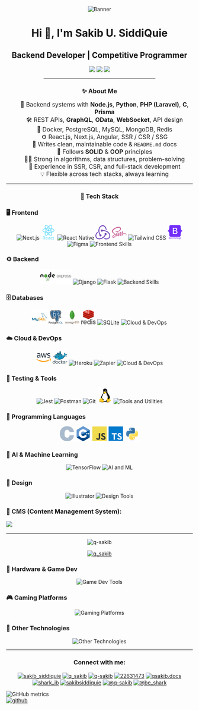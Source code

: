 <p align="center">
  <img src="https://pbs.twimg.com/profile_banners/1050429916217466880/1655775506/600x200" alt="Banner" />
</p>

<h1 align="center">Hi 👋, I'm Sakib U. SiddiQuie</h1>

<h2 align="center"><b>Backend Developer | Competitive Programmer</b></h2>

<p align="center">
  <img src="https://img.shields.io/badge/Code-Clean-blue?style=flat&logo=visualstudio" />
  <img src="https://img.shields.io/badge/Docs-Readable-green?style=flat&logo=markdown" />
  <img src="https://img.shields.io/badge/Stack-Flexible-purple?style=flat&logo=stackshare" />
</p>

<hr style="width:60%; margin:auto;" />

<h3 align="center">✨ About Me</h3>

<ul align="center" style="list-style-type:none; font-size:16px;">
  <li>🧠 Backend systems with <b>Node.js</b>, <b>Python</b>, <b>PHP (Laravel)</b>, <b>C</b>, <b>Prisma</b></li>
  <li>🛠️ REST APIs, <b>GraphQL</b>, <b>OData</b>, <b>WebSocket</b>, API design</li>
  <li>🐳 Docker, PostgreSQL, MySQL, MongoDB, Redis</li>
  <li>⚙️ React.js, Next.js, Angular, SSR / CSR / SSG</li>
  <li>🧪 Writes clean, maintainable code & <code>README.md</code> docs</li>
  <li>🧩 Follows <b>SOLID</b> & <b>OOP</b> principles</li>
  <li>🧑‍🎓 Strong in algorithms, data structures, problem-solving</li>
  <li>🧠 Experience in SSR, CSR, and full-stack development</li>
  <li>💡 Flexible across tech stacks, always learning</li>
</ul>

---

<h3 align="center">🧰 Tech Stack</h3>

### 🖥️ Frontend
<p align="center">
  <img src="https://cdn.worldvectorlogo.com/logos/nextjs-2.svg" alt="Next.js" width="40" height="40"/>
  <img src="https://raw.githubusercontent.com/devicons/devicon/master/icons/react/react-original-wordmark.svg" alt="React" width="40" height="40"/>
  <img src="https://reactnative.dev/img/header_logo.svg" alt="React Native" width="40" height="40"/>
  <img src="https://raw.githubusercontent.com/devicons/devicon/master/icons/redux/redux-original.svg" alt="Redux" width="40" height="40"/>
  <img src="https://raw.githubusercontent.com/devicons/devicon/master/icons/sass/sass-original.svg" alt="Sass" width="40" height="40"/>
  <img src="https://www.vectorlogo.zone/logos/tailwindcss/tailwindcss-icon.svg" alt="Tailwind CSS" width="40" height="40"/>
  <img src="https://raw.githubusercontent.com/devicons/devicon/master/icons/bootstrap/bootstrap-plain-wordmark.svg" alt="Bootstrap" width="40" height="40"/>
  <img src="https://www.vectorlogo.zone/logos/figma/figma-icon.svg" alt="Figma" width="40" height="40"/>
  <img src="https://skillicons.dev/icons?i=html,css,react,nextjs,redux,tailwind,sass,bootstrap,materialui&theme=light" alt="Frontend Skills" />

</p>

### ⚙️ Backend
<p align="center">
  <img src="https://raw.githubusercontent.com/devicons/devicon/master/icons/nodejs/nodejs-original-wordmark.svg" alt="Node.js" width="40" height="40"/>
  <img src="https://raw.githubusercontent.com/devicons/devicon/master/icons/express/express-original-wordmark.svg" alt="Express" width="40" height="40"/>
  <img src="https://cdn.worldvectorlogo.com/logos/django.svg" alt="Django" width="40" height="40"/>
  <img src="https://www.vectorlogo.zone/logos/pocoo_flask/pocoo_flask-icon.svg" alt="Flask" width="40" height="40"/>

  <img src="https://skillicons.dev/icons?i=nodejs,express,django,flask,laravel,deno&theme=light" alt="Backend Skills" />

</p>

### 🗄️ Databases
<p align="center">
  <img src="https://raw.githubusercontent.com/devicons/devicon/master/icons/mysql/mysql-original-wordmark.svg" alt="MySQL" width="40" height="40"/>
  <img src="https://raw.githubusercontent.com/devicons/devicon/master/icons/postgresql/postgresql-original-wordmark.svg" alt="PostgreSQL" width="40" height="40"/>
  <img src="https://raw.githubusercontent.com/devicons/devicon/master/icons/mongodb/mongodb-original-wordmark.svg" alt="MongoDB" width="40" height="40"/>
  <img src="https://raw.githubusercontent.com/devicons/devicon/master/icons/redis/redis-original-wordmark.svg" alt="Redis" width="40" height="40"/>
  <img src="https://www.vectorlogo.zone/logos/sqlite/sqlite-icon.svg" alt="SQLite" width="40" height="40"/>
    <img src="https://skillicons.dev/icons?i=mysql,postgres,mongodb,redis,sqlite,dynamodb,prisma&theme=light" alt="Cloud & DevOps" />
</p>

### ☁️ Cloud & DevOps
<p align="center">
  <img src="https://raw.githubusercontent.com/devicons/devicon/master/icons/amazonwebservices/amazonwebservices-original-wordmark.svg" alt="AWS" width="40" height="40"/>
  <img src="https://raw.githubusercontent.com/devicons/devicon/master/icons/docker/docker-original-wordmark.svg" alt="Docker" width="40" height="40"/>
  <img src="https://www.vectorlogo.zone/logos/heroku/heroku-icon.svg" alt="Heroku" width="40" height="40"/>
  <img src="https://www.vectorlogo.zone/logos/zapier/zapier-icon.svg" alt="Zapier" width="40" height="40"/>
    <img src="https://skillicons.dev/icons?i=aws,googlecloud,azure,firebase,vercel,heroku,docker,kubernetes,cloudflare,netlify&theme=light" alt="Cloud & DevOps" />

</p>

### 🧪 Testing & Tools
<p align="center">
  <img src="https://www.vectorlogo.zone/logos/jestjsio/jestjsio-icon.svg" alt="Jest" width="40" height="40"/>
  <img src="https://www.vectorlogo.zone/logos/getpostman/getpostman-icon.svg" alt="Postman" width="40" height="40"/>
  <img src="https://www.vectorlogo.zone/logos/git-scm/git-scm-icon.svg" alt="Git" width="40" height="40"/>
  <img src="https://raw.githubusercontent.com/devicons/devicon/master/icons/linux/linux-original.svg" alt="Linux" width="40" height="40"/>
  <img src="https://skillicons.dev/icons?i=git,github,gitlab,bitbucket,vscode,postman,notion,cmake,npm,yarn,pnpm&theme=light" alt="Tools and Utilities" />


</p>

### 🧠 Programming Languages
<p align="center">
  <img src="https://raw.githubusercontent.com/devicons/devicon/master/icons/c/c-original.svg" alt="C" width="40" height="40"/>
  <img src="https://raw.githubusercontent.com/devicons/devicon/master/icons/cplusplus/cplusplus-original.svg" alt="C++" width="40" height="40"/>
  <img src="https://raw.githubusercontent.com/devicons/devicon/master/icons/javascript/javascript-original.svg" alt="JavaScript" width="40" height="40"/>
  <img src="https://raw.githubusercontent.com/devicons/devicon/master/icons/typescript/typescript-original.svg" alt="TypeScript" width="40" height="40"/>
  <img src="https://raw.githubusercontent.com/devicons/devicon/master/icons/python/python-original.svg" alt="Python" width="40" height="40"/>
</p>

### 🤖 AI & Machine Learning
<p align="center">
  <img src="https://www.vectorlogo.zone/logos/tensorflow/tensorflow-icon.svg" alt="TensorFlow" width="40" height="40"/>
    <img src="https://skillicons.dev/icons?i=python,tensorflow,pytorch&theme=light" alt="AI and ML" />

</p>

### 🎨 Design
<p align="center">
  <img src="https://www.vectorlogo.zone/logos/adobe_illustrator/adobe_illustrator-icon.svg" alt="Illustrator" width="40" height="40"/>
    <img src="https://skillicons.dev/icons?i=figma,photoshop,adobeillustrator,adobexd,canva,gimp,lightroom&theme=light" alt="Design Tools" />

</p>

### 🎨 CMS (Content Management System):
<p align="center">
</p>
  <img src=https://skillicons.dev/icons?i=wordpress&theme=light)](https://skillicons.dev>

---

<p align="center">
  <img src="https://komarev.com/ghpvc/?username=q-sakib&label=Profile%20views&color=0e75b6&style=flat" alt="q-sakib" />
</p>

<p align="center">
  <a href="https://twitter.com/q_sakib" target="_blank">
    <img src="https://img.shields.io/twitter/follow/q_sakib?logo=twitter&style=for-the-badge" alt="q_sakib" />
  </a>
</p>




### 🔬 Hardware & Game Dev
<p align="center">
  <img src="https://skillicons.dev/icons?i=raspberrypi,arduino,unity,unrealengine&theme=light" alt="Game Dev Tools" />
</p>

### 🎮 Gaming Platforms
<p align="center">
  <img src="https://skillicons.dev/icons?i=steam,xbox,ps5,ubisoft&theme=light" alt="Gaming Platforms" />
</p>

### 🧠 Other Technologies
<p align="center">
  <img src="https://skillicons.dev/icons?i=opengl,webgl,jira,powerbi,openapi&theme=light" alt="Other Technologies" />
</p>

---






<h3 align="center">Connect with me:</h3>
<p align="center">
<a href="https://dev.to/sakib_siddiquie" target="blank"><img align="center" src="https://raw.githubusercontent.com/rahuldkjain/github-profile-readme-generator/master/src/images/icons/Social/devto.svg" alt="sakib_siddiquie" height="30" width="40" /></a>
<a href="https://twitter.com/q_sakib" target="blank"><img align="center" src="https://raw.githubusercontent.com/rahuldkjain/github-profile-readme-generator/master/src/images/icons/Social/twitter.svg" alt="q_sakib" height="30" width="40" /></a>
<a href="https://linkedin.com/in/q-sakib" target="blank"><img align="center" src="https://raw.githubusercontent.com/rahuldkjain/github-profile-readme-generator/master/src/images/icons/Social/linked-in-alt.svg" alt="q-sakib" height="30" width="40" /></a>
<a href="https://stackoverflow.com/users/22631473" target="blank"><img align="center" src="https://raw.githubusercontent.com/rahuldkjain/github-profile-readme-generator/master/src/images/icons/Social/stack-overflow.svg" alt="22631473" height="30" width="40" /></a>
<a href="https://fb.com/qsakib.docs" target="blank"><img align="center" src="https://raw.githubusercontent.com/rahuldkjain/github-profile-readme-generator/master/src/images/icons/Social/facebook.svg" alt="qsakib.docs" height="30" width="40" /></a>
<a href="https://instagram.com/shark_ib" target="blank"><img align="center" src="https://raw.githubusercontent.com/rahuldkjain/github-profile-readme-generator/master/src/images/icons/Social/instagram.svg" alt="shark_ib" height="30" width="40" /></a>
<a href="https://www.behance.net/sakibsiddiquie" target="blank"><img align="center" src="https://raw.githubusercontent.com/rahuldkjain/github-profile-readme-generator/master/src/images/icons/Social/behance.svg" alt="sakibsiddiquie" height="30" width="40" /></a>
<a href="https://medium.com/@q-sakib" target="blank"><img align="center" src="https://raw.githubusercontent.com/rahuldkjain/github-profile-readme-generator/master/src/images/icons/Social/medium.svg" alt="@q-sakib" height="30" width="40" /></a>
<a href="https://www.youtube.com/c/@be_shark" target="blank"><img align="center" src="https://raw.githubusercontent.com/rahuldkjain/github-profile-readme-generator/master/src/images/icons/Social/youtube.svg" alt="@be_shark" height="30" width="40" /></a>
</p>





![GitHub metrics](https://metrics.lecoq.io/q-sakib)  
[<img src='https://cdn.jsdelivr.net/npm/simple-icons@3.0.1/icons/github.svg' alt='github' height='40'>](https://github.com/q-sakib)


